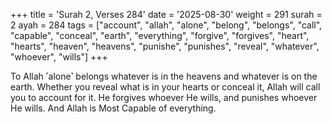 +++
title = 'Surah 2, Verses 284'
date = '2025-08-30'
weight = 291
surah = 2
ayah = 284
tags = ["account", "allah", "alone", "belong", "belongs", "call", "capable", "conceal", "earth", "everything", "forgive", "forgives", "heart", "hearts", "heaven", "heavens", "punishe", "punishes", "reveal", "whatever", "whoever", "wills"]
+++

To Allah ˹alone˺ belongs whatever is in the heavens and whatever is on the earth. Whether you reveal what is in your hearts or conceal it, Allah will call you to account for it. He forgives whoever He wills, and punishes whoever He wills. And Allah is Most Capable of everything.